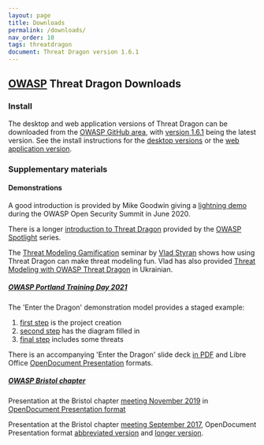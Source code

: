 ```yaml
---
layout: page
title: Downloads
permalink: /downloads/
nav_order: 10
tags: threatdragon
document: Threat Dragon version 1.6.1
---
```


## [OWASP](https://www.owasp.org) Threat Dragon Downloads

### Install

The desktop and web application versions of Threat Dragon can be downloaded from the
[OWASP GitHub area](https://github.com/OWASP/threat-dragon/releases),
with [version 1.6.1][releases] being the latest version.
See the install instructions for the [desktop versions](/install-desktop/)
or the [web application version](/install-webapp/).

### Supplementary materials

#### Demonstrations

A good introduction is provided by Mike Goodwin giving a
[lightning demo](https://youtu.be/n6JGcZGFq5o) during the OWASP Open Security Summit in June 2020.

There is a longer [introduction  to Threat Dragon](https://www.youtube.com/watch?v=hUOAoc6QGJo) provided by
the [OWASP Spotlight](https://www.youtube.com/playlist?list=PLUKo5k_oSrfOTl27gUmk2o-NBKvkTGw0T) series.

The [Threat Modeling Gamification](https://www.youtube.com/watch?v=u2tmLrwv-nc) seminar
by [Vlad Styran](mailto:vlad.styran@owasp.org) shows how using Threat Dragon can make threat modeling fun.
Vlad has also provided [Threat Modeling with OWASP Threat Dragon](https://www.youtube.com/watch?v=ebTyyZuIgqI)
in Ukrainian.

##### [OWASP Portland Training Day 2021](https://owasp.org/www-revent-portland-training-day/)

The 'Enter the Dragon' demonstration model provides a staged example:

1. [first step](/public/downloads/enter-the-dragon-1.json) is the project creation
2. [second step](/public/downloads/enter-the-dragon-2.json) has the diagram filled in
3. [final step](/public/downloads/enter-the-dragon-3.json) includes some threats

There is an accompanying 'Enter the Dragon' slide deck [in PDF](/public/downloads/enter-the-dragon.pdf)
and Libre Office [OpenDocument Presentation](/public/downloads/enter-the-dragon.odp) formats.

##### [OWASP Bristol chapter](https://owasp.org/www-chapter-bristol-uk/)

Presentation at the Bristol chapter [meeting November 2019](https://www.meetup.com/OWASP-Bristol/events/261525682/)
in [OpenDocument Presentation format](/public/downloads/OWASP_threat_dragon.odp)

Presentation at the Bristol chapter [meeting September 2017](https://www.meetup.com/OWASP-Bristol/events/240114497/),
OpenDocument Presentation format 
[abbreviated version](/public/downloads/OWASP_introduction_threat_modeling_short.odp)
and [longer version](/public/downloads/OWASP_introduction_threat_modeling.odp).

[releases]: https://github.com/OWASP/threat-dragon/releases/tag/v1.6.1
